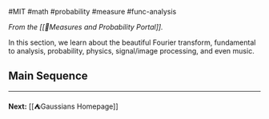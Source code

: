 #MIT #math #probability #measure #func-analysis 

*From the [[📏Measures and Probability Portal]].*

In this section, we learn about the beautiful Fourier transform, fundamental to analysis, probability, physics, signal/image processing, and even music. 


## Main Sequence


---

**Next:** [[⛺Gaussians Homepage]]